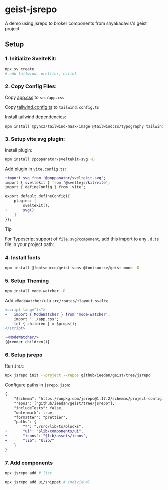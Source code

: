 # geist-jsrepo
A demo using jsrepo to broker components from shyakadavis's geist project.

## Setup

### 1. **Initialize SvelteKit**:
```bash
npx sv create
# add tailwind, prettier, eslint
```

### 2. **Copy Config Files**:

Copy [app.css](https://github.com/shyakadavis/geist/blob/main/src/app.css) to `src/app.css` 

Copy [tailwind.config.ts](https://github.com/shyakadavis/geist/blob/main/tailwind.config.ts) to `tailwind.config.ts`

Install tailwind dependencies:
```bash
npm install @pyncz/tailwind-mask-image @tailwindcss/typography tailwindcss-animate -D
```

### 3. Setup vite svg plugin:

Install plugin:
```bash
npm install @poppanator/sveltekit-svg -D
```

Add plugin in `vite.config.ts`:
```diff
+import svg from '@poppanator/sveltekit-svg';
import { sveltekit } from '@sveltejs/kit/vite';
import { defineConfig } from 'vite';

export default defineConfig({
	plugins: [
		sveltekit(), 
+		svg()
	]
});
```

> [!TIP]
> For Typescript support of `file.svg?component`, add this import to any `.d.ts` file in your project path:

### 4. Install fonts

```bash
npm install @fontsource/geist-sans @fontsource/geist-mono -D
```

### 5. Setup Theming

```bash
npm install mode-watcher -D
```

Add `<ModeWatcher/>` to `src/routes/+layout.svelte`
```diff
<script lang="ts">
+	import { ModeWatcher } from 'mode-watcher';
	import '../app.css';
	let { children } = $props();
</script>

+<ModeWatcher/>
{@render children()}
```

### 6. Setup jsrepo

Run `init`:
```bash
npx jsrepo init --project --repos github/ieedan/geist/tree/jsrepo
```

Configure paths in `jsrepo.json`:
```diff
{
	"$schema": "https://unpkg.com/jsrepo@1.17.2/schemas/project-config.json",
	"repos": ["github/ieedan/geist/tree/jsrepo"],
	"includeTests": false,
	"watermark": true,
	"formatter": "prettier",
	"paths": {
		"*": "./src/lib/ts/blocks",
+       "ui": "$lib/components/ui",
+       "icons": "$lib/assets/icons",
+       "lib": "$lib/"
	}
}
```

### 7. Add components

```bash
npx jsrepo add # list

npx jsrepo add ui/snippet # individual
```
